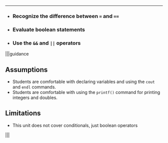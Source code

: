 ---

* ### Recognize the difference between `=` and `==`
* ### Evaluate boolean statements
* ### Use the `&&` and `||` operators

|||guidance
## Assumptions
* Students are comfortable with declaring variables and using the `cout` and `endl` commands.
* Students are comfortable with using the `printf()` command for printing integers and doubles.

## Limitations
* This unit does not cover conditionals, just boolean operators

|||

